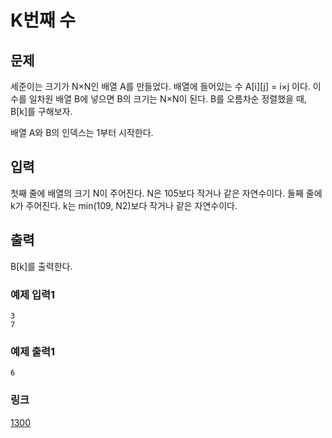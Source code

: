 # K번째 수

## 문제

세준이는 크기가 N×N인 배열 A를 만들었다. 배열에 들어있는 수 A[i][j] = i×j 이다. 이 수를 일차원 배열 B에 넣으면 B의 크기는 N×N이 된다. B를 오름차순 정렬했을 때, B[k]를 구해보자.


배열 A와 B의 인덱스는 1부터 시작한다.

## 입력

첫째 줄에 배열의 크기 N이 주어진다. N은 105보다 작거나 같은 자연수이다. 둘째 줄에 k가 주어진다. k는 min(109, N2)보다 작거나 같은 자연수이다.

## 출력

B[k]를 출력한다.

### 예제 입력1

```
3
7
```

### 예제 출력1

```
6
```

### 링크

<a href="https://www.acmicpc.net/problem/1300" target="_blank">1300</a>